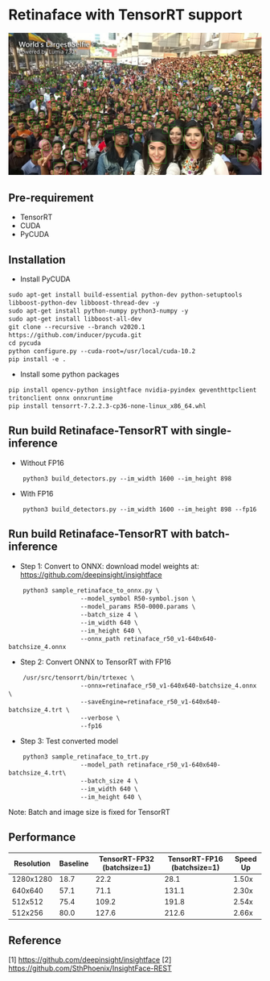# Retinaface with TensorRT support
![alt text](retinaface_r50_v1.jpg)
## Pre-requirement
* TensorRT
* CUDA
* PyCUDA
## Installation
* Install PyCUDA
```
sudo apt-get install build-essential python-dev python-setuptools libboost-python-dev libboost-thread-dev -y
sudo apt-get install python-numpy python3-numpy -y
sudo apt-get install libboost-all-dev
git clone --recursive --branch v2020.1 https://github.com/inducer/pycuda.git
cd pycuda
python configure.py --cuda-root=/usr/local/cuda-10.2
pip install -e .
```
* Install some python packages
```
pip install opencv-python insightface nvidia-pyindex geventhttpclient tritonclient onnx onnxruntime 
pip install tensorrt-7.2.2.3-cp36-none-linux_x86_64.whl
```
## Run build Retinaface-TensorRT with single-inference
* Without FP16
```
    python3 build_detectors.py --im_width 1600 --im_height 898
```
* With FP16
```
    python3 build_detectors.py --im_width 1600 --im_height 898 --fp16
```
## Run build Retinaface-TensorRT with batch-inference
* Step 1: Convert to ONNX: download model weights at: https://github.com/deepinsight/insightface
```
    python3 sample_retinaface_to_onnx.py \
                    --model_symbol R50-symbol.json \
                    --model_params R50-0000.params \
                    --batch_size 4 \
                    --im_width 640 \
                    --im_height 640 \
                    --onnx_path retinaface_r50_v1-640x640-batchsize_4.onnx
```
* Step 2: Convert ONNX to TensorRT with FP16
```
    /usr/src/tensorrt/bin/trtexec \
                    --onnx=retinaface_r50_v1-640x640-batchsize_4.onnx \
                    --saveEngine=retinaface_r50_v1-640x640-batchsize_4.trt \
                    --verbose \
                    --fp16
```
* Step 3: Test converted model
```
    python3 sample_retinaface_to_trt.py
                    --model_path retinaface_r50_v1-640x640-batchsize_4.trt\
                    --batch_size 4 \
                    --im_width 640 \
                    --im_height 640 \
```
Note: Batch and image size is fixed for TensorRT
## Performance
Resolution | Baseline | TensorRT-FP32 (batchsize=1) | TensorRT-FP16 (batchsize=1) | Speed Up 
--- | --- | --- | --- |--- 
1280x1280 | 18.7 | 22.2 | 28.1 | 1.50x 
640x640 | 57.1 | 71.1 | 131.1 | 2.30x 
512x512 | 75.4 | 109.2 | 191.8 | 2.54x 
512x256 | 80.0 | 127.6 | 212.6 | 2.66x 
## Reference
[1] https://github.com/deepinsight/insightface
[2] https://github.com/SthPhoenix/InsightFace-REST
